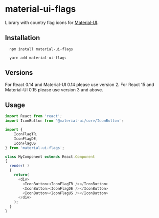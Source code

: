 material-ui-flags
=========================

Library with country flag icons for [Material-UI](http://www.material-ui.com/#/). 
## Installation

```shell
  npm install material-ui-flags
  
  yarn add material-ui-flags
```

## Versions

For React 0.14 and Material-UI 0.14 please use version 2.
For React 15 and Material-UI 0.15 please use version 3 and above.

## Usage

```javascript
import React from 'react';
import IconButton from '@material-ui/core/IconButton';

import {
    IconFlagTR,
    IconFlagDE,
    IconFlagUS
} from 'material-ui-flags';

class MyComponent extends React.Component
{
  render( )
  {
    return(
      <div>
        <IconButton><IconFlagTR /></IconButton>
        <IconButton><IconFlagDE /></IconButton>
        <IconButton><IconFlagUS /></IconButton>
      </div>
    );
  }
}

```
